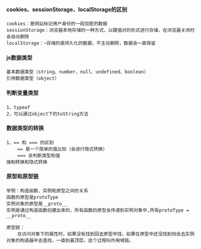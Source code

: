 #### cookies、sessionStorage、localStorage的区别

```
cookies：是网站标记用户身份的一段加密的数据
sessionStorage：浏览器本地存储的一种方式，以键值对的形式进行存储，在浏览器关闭时会自动删除
localStorage：~存储的是持久化的数据，不主动删除，数据会一直保留
```

#### js数据类型

```
基本数据类型（string、number、null、undefined、boolean）
引用数据类型（object）
```

#### 判断变量类型

```
1、typeof
2、可以通过object下的toString方法
```

#### 数据类型的转换

```
1、== 和 === 的区别
	== 是一个简单的值比较（会进行隐式转换）
	=== 会判断类型和值
强制转换和隐式转换
```

#### 原型和原型链

```
举例：构造函数、实例和原型之间的关系
函数的原型是protoType
实例对象的原型是__proto__
实例是通过构造函数创建出来的，所有函数的原型会传递到实例对象中,所有protoType = __proto__

原型链：
	在访问对象下的属性时，如果没有找到回去原型中找，如果在原型中还没找到则会去实例对象的构造器中去查找，一直到最顶层，这个过程叫作用域链。
```

